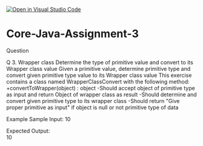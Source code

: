 [![Open in Visual Studio Code](https://classroom.github.com/assets/open-in-vscode-c66648af7eb3fe8bc4f294546bfd86ef473780cde1dea487d3c4ff354943c9ae.svg)](https://classroom.github.com/online_ide?assignment_repo_id=7950514&assignment_repo_type=AssignmentRepo)
# Core-Java-Assignment-3

Question 

Q 3. Wrapper class
Determine the type of primitive value and convert to its Wrapper class value
Given a primitive value, determine primitive type and convert given primitive type value to its Wrapper class value
This exercise contains a class named WrapperClassConvert with the following method:
+convertToWrapper(object) : object
    -Should accept object of primitive type as input and return Object of wrapper class as result
    -Should determine and convert given primitive type to its wrapper class
    -Should return "Give proper primitive as input" if object is null or not primitive type of data

Example
Sample Input:
10

Expected Output:  
10
